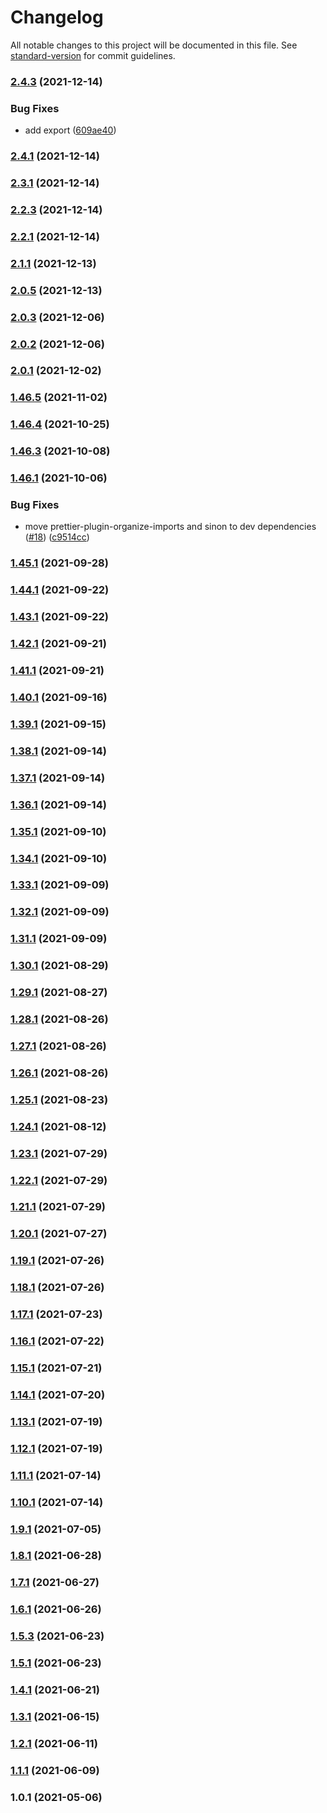 # Changelog

All notable changes to this project will be documented in this file. See [standard-version](https://github.com/conventional-changelog/standard-version) for commit guidelines.

### [2.4.3](https://github.com/Uniswap/smart-order-router/compare/v2.4.1...v2.4.3) (2021-12-14)


### Bug Fixes

* add export ([609ae40](https://github.com/Uniswap/smart-order-router/commit/609ae40c4bb1af6a6cb682258f19171d427bdbf9))

### [2.4.1](https://github.com/Uniswap/smart-order-router/compare/v2.3.1...v2.4.1) (2021-12-14)

### [2.3.1](https://github.com/Uniswap/smart-order-router/compare/v2.2.3...v2.3.1) (2021-12-14)

### [2.2.3](https://github.com/Uniswap/smart-order-router/compare/v2.2.1...v2.2.3) (2021-12-14)

### [2.2.1](https://github.com/Uniswap/smart-order-router/compare/v2.1.1...v2.2.1) (2021-12-14)

### [2.1.1](https://github.com/Uniswap/smart-order-router/compare/v2.0.0-beta.18...v2.1.1) (2021-12-13)

### [2.0.5](https://github.com/Uniswap/smart-order-router/compare/v2.0.0-beta.18...v2.0.5) (2021-12-13)

### [2.0.3](https://github.com/Uniswap/smart-order-router/compare/v2.0.2...v2.0.3) (2021-12-06)

### [2.0.2](https://github.com/Uniswap/smart-order-router/compare/v2.0.0-beta.18...v2.0.2) (2021-12-06)

### [2.0.1](https://github.com/Uniswap/smart-order-router/compare/v2.0.0-beta.18...v2.0.1) (2021-12-02)

### [1.46.5](https://github.com/Uniswap/smart-order-router/compare/v1.46.4...v1.46.5) (2021-11-02)

### [1.46.4](https://github.com/Uniswap/smart-order-router/compare/v1.46.3...v1.46.4) (2021-10-25)

### [1.46.3](https://github.com/Uniswap/smart-order-router/compare/v1.46.1...v1.46.3) (2021-10-08)

### [1.46.1](https://github.com/Uniswap/smart-order-router/compare/v1.45.1...v1.46.1) (2021-10-06)

### Bug Fixes

- move prettier-plugin-organize-imports and sinon to dev dependencies ([#18](https://github.com/Uniswap/smart-order-router/issues/18)) ([c9514cc](https://github.com/Uniswap/smart-order-router/commit/c9514cc8ba87b62aedf1402cfd8188fc59d4a363))

### [1.45.1](https://github.com/Uniswap/smart-order-router/compare/v1.44.1...v1.45.1) (2021-09-28)

### [1.44.1](https://github.com/Uniswap/smart-order-router/compare/v1.43.1...v1.44.1) (2021-09-22)

### [1.43.1](https://github.com/Uniswap/smart-order-router/compare/v1.42.1...v1.43.1) (2021-09-22)

### [1.42.1](https://github.com/Uniswap/smart-order-router/compare/v1.41.1...v1.42.1) (2021-09-21)

### [1.41.1](https://github.com/Uniswap/smart-order-router/compare/v1.40.1...v1.41.1) (2021-09-21)

### [1.40.1](https://github.com/Uniswap/smart-order-router/compare/v1.39.1...v1.40.1) (2021-09-16)

### [1.39.1](https://github.com/Uniswap/uniswap-smart-order-router/compare/v1.38.1...v1.39.1) (2021-09-15)

### [1.38.1](https://github.com/Uniswap/uniswap-smart-order-router/compare/v1.37.1...v1.38.1) (2021-09-14)

### [1.37.1](https://github.com/Uniswap/uniswap-smart-order-router/compare/v1.36.1...v1.37.1) (2021-09-14)

### [1.36.1](https://github.com/Uniswap/uniswap-smart-order-router/compare/v1.35.1...v1.36.1) (2021-09-14)

### [1.35.1](https://github.com/Uniswap/uniswap-smart-order-router/compare/v1.34.1...v1.35.1) (2021-09-10)

### [1.34.1](https://github.com/Uniswap/uniswap-smart-order-router/compare/v1.33.1...v1.34.1) (2021-09-10)

### [1.33.1](https://github.com/Uniswap/uniswap-smart-order-router/compare/v1.32.1...v1.33.1) (2021-09-09)

### [1.32.1](https://github.com/Uniswap/uniswap-smart-order-router/compare/v1.31.1...v1.32.1) (2021-09-09)

### [1.31.1](https://github.com/Uniswap/uniswap-smart-order-router/compare/v1.30.1...v1.31.1) (2021-09-09)

### [1.30.1](https://github.com/Uniswap/uniswap-smart-order-router/compare/v1.29.1...v1.30.1) (2021-08-29)

### [1.29.1](https://github.com/Uniswap/uniswap-smart-order-router/compare/v1.28.1...v1.29.1) (2021-08-27)

### [1.28.1](https://github.com/Uniswap/uniswap-smart-order-router/compare/v1.27.1...v1.28.1) (2021-08-26)

### [1.27.1](https://github.com/Uniswap/uniswap-smart-order-router/compare/v1.25.1...v1.27.1) (2021-08-26)

### [1.26.1](https://github.com/Uniswap/uniswap-smart-order-router/compare/v1.25.1...v1.26.1) (2021-08-26)

### [1.25.1](https://github.com/Uniswap/uniswap-smart-order-router/compare/v1.24.1...v1.25.1) (2021-08-23)

### [1.24.1](https://github.com/Uniswap/uniswap-smart-order-router/compare/v1.23.1...v1.24.1) (2021-08-12)

### [1.23.1](https://github.com/Uniswap/uniswap-smart-order-router/compare/v1.22.1...v1.23.1) (2021-07-29)

### [1.22.1](https://github.com/Uniswap/uniswap-smart-order-router/compare/v1.21.1...v1.22.1) (2021-07-29)

### [1.21.1](https://github.com/Uniswap/uniswap-smart-order-router/compare/v1.20.1...v1.21.1) (2021-07-29)

### [1.20.1](https://github.com/Uniswap/uniswap-smart-order-router/compare/v1.18.1...v1.20.1) (2021-07-27)

### [1.19.1](https://github.com/Uniswap/uniswap-smart-order-router/compare/v1.18.1...v1.19.1) (2021-07-26)

### [1.18.1](https://github.com/Uniswap/uniswap-smart-order-router/compare/v1.14.1...v1.18.1) (2021-07-26)

### [1.17.1](https://github.com/Uniswap/uniswap-smart-order-router/compare/v1.14.1...v1.17.1) (2021-07-23)

### [1.16.1](https://github.com/Uniswap/uniswap-smart-order-router/compare/v1.14.1...v1.16.1) (2021-07-22)

### [1.15.1](https://github.com/Uniswap/uniswap-smart-order-router/compare/v1.14.1...v1.15.1) (2021-07-21)

### [1.14.1](https://github.com/Uniswap/uniswap-smart-order-router/compare/v1.13.1...v1.14.1) (2021-07-20)

### [1.13.1](https://github.com/Uniswap/uniswap-smart-order-router/compare/v1.12.1...v1.13.1) (2021-07-19)

### [1.12.1](https://github.com/Uniswap/uniswap-smart-order-router/compare/v1.11.1...v1.12.1) (2021-07-19)

### [1.11.1](https://github.com/Uniswap/uniswap-smart-order-router/compare/v1.10.1...v1.11.1) (2021-07-14)

### [1.10.1](https://github.com/Uniswap/uniswap-smart-order-router/compare/v1.9.1...v1.10.1) (2021-07-14)

### [1.9.1](https://github.com/Uniswap/uniswap-smart-order-router/compare/v1.8.1...v1.9.1) (2021-07-05)

### [1.8.1](https://github.com/Uniswap/uniswap-smart-order-router/compare/v1.7.1...v1.8.1) (2021-06-28)

### [1.7.1](https://github.com/Uniswap/uniswap-smart-order-router/compare/v1.6.1...v1.7.1) (2021-06-27)

### [1.6.1](https://github.com/Uniswap/uniswap-smart-order-router/compare/v1.5.3...v1.6.1) (2021-06-26)

### [1.5.3](https://github.com/Uniswap/uniswap-smart-order-router/compare/v1.5.1...v1.5.3) (2021-06-23)

### [1.5.1](https://github.com/Uniswap/uniswap-smart-order-router/compare/v1.4.1...v1.5.1) (2021-06-23)

### [1.4.1](https://github.com/Uniswap/uniswap-smart-order-router/compare/v1.3.1...v1.4.1) (2021-06-21)

### [1.3.1](https://github.com/Uniswap/uniswap-smart-order-router/compare/v1.2.1...v1.3.1) (2021-06-15)

### [1.2.1](https://github.com/Uniswap/uniswap-smart-order-router/compare/v1.1.1...v1.2.1) (2021-06-11)

### [1.1.1](https://github.com/Uniswap/uniswap-smart-order-router/compare/v1.0.1...v1.1.1) (2021-06-09)

### 1.0.1 (2021-05-06)
